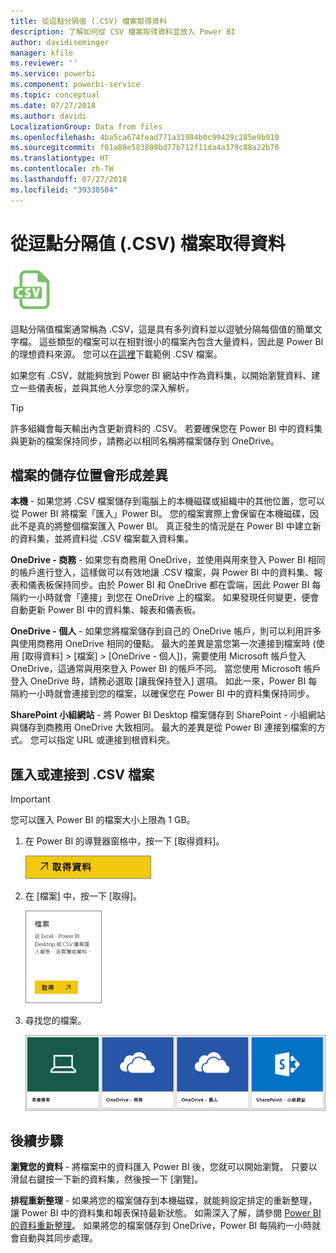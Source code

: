 ```yaml
---
title: 從逗點分隔值 (.CSV) 檔案取得資料
description: 了解如何從 CSV 檔案取得資料並放入 Power BI
author: davidiseminger
manager: kfile
ms.reviewer: ''
ms.service: powerbi
ms.component: powerbi-service
ms.topic: conceptual
ms.date: 07/27/2018
ms.author: davidi
LocalizationGroup: Data from files
ms.openlocfilehash: 4ba5ca674fead771a31984b0c99429c285e9b910
ms.sourcegitcommit: f01a88e583889bd77b712f11da4a379c88a22b76
ms.translationtype: HT
ms.contentlocale: zh-TW
ms.lasthandoff: 07/27/2018
ms.locfileid: "39330504"
---
```

# <a name="get-data-from-comma-separated-value-csv-files"></a>從逗點分隔值 (.CSV) 檔案取得資料
![](media/service-comma-separated-value-files/csv_icon.png)

逗點分隔值檔案通常稱為 .CSV，這是具有多列資料並以逗號分隔每個值的簡單文字檔。 這些類型的檔案可以在相對很小的檔案內包含大量資料，因此是 Power BI 的理想資料來源。 您可以在[這裡](http://go.microsoft.com/fwlink/?LinkID=619356)下載範例 .CSV 檔案。

如果您有 .CSV，就能夠放到 Power BI 網站中作為資料集，以開始瀏覽資料、建立一些儀表板，並與其他人分享您的深入解析。

>[!TIP]
>許多組織會每天輸出內含更新資料的 .CSV。 若要確保您在 Power BI 中的資料集與更新的檔案保持同步，請務必以相同名稱將檔案儲存到 OneDrive。

## <a name="where-your-file-is-saved-makes-a-difference"></a>檔案的儲存位置會形成差異
**本機** - 如果您將 .CSV 檔案儲存到電腦上的本機磁碟或組織中的其他位置，您可以從 Power BI 將檔案「匯入」Power BI。 您的檔案實際上會保留在本機磁碟，因此不是真的將整個檔案匯入 Power BI。 真正發生的情況是在 Power BI 中建立新的資料集，並將資料從 .CSV 檔案載入資料集。

**OneDrive - 商務** - 如果您有商務用 OneDrive，並使用與用來登入 Power BI 相同的帳戶進行登入，這樣做可以有效地讓 .CSV 檔案，與 Power BI 中的資料集、報表和儀表板保持同步。由於 Power BI 和 OneDrive 都在雲端，因此 Power BI 每隔約一小時就會「連接」到您在 OneDrive 上的檔案。 如果發現任何變更，便會自動更新 Power BI 中的資料集、報表和儀表板。

**OneDrive - 個人** - 如果您將檔案儲存到自己的 OneDrive 帳戶，則可以利用許多與使用商務用 OneDrive 相同的優點。 最大的差異是當您第一次連接到檔案時 (使用 [取得資料] > [檔案] > [OneDrive - 個人])，需要使用 Microsoft 帳戶登入 OneDrive，這通常與用來登入 Power BI 的帳戶不同。 當您使用 Microsoft 帳戶登入 OneDrive 時，請務必選取 [讓我保持登入] 選項。 如此一來，Power BI 每隔約一小時就會連接到您的檔案，以確保您在 Power BI 中的資料集保持同步。

**SharePoint 小組網站** - 將 Power BI Desktop 檔案儲存到 SharePoint - 小組網站與儲存到商務用 OneDrive 大致相同。 最大的差異是從 Power BI 連接到檔案的方式。 您可以指定 URL 或連接到根資料夾。

## <a name="import-or-connect-to-a-csv-file"></a>匯入或連接到 .CSV 檔案
>[!IMPORTANT]
>您可以匯入 Power BI 的檔案大小上限為 1 GB。

1. 在 Power BI 的導覽器窗格中，按一下 [取得資料]。
   
   ![](media/service-comma-separated-value-files/csv_get_data_button.png)
2. 在 [檔案] 中，按一下 [取得]。
   
   ![](media/service-comma-separated-value-files/csv_files_get.png)
3. 尋找您的檔案。
   
   ![](media/service-comma-separated-value-files/csv_find_your_file.png)

## <a name="next-steps"></a>後續步驟
**瀏覽您的資料** - 將檔案中的資料匯入 Power BI 後，您就可以開始瀏覽。 只要以滑鼠右鍵按一下新的資料集，然後按一下 [瀏覽]。

**排程重新整理** - 如果將您的檔案儲存到本機磁碟，就能夠設定排定的重新整理，讓 Power BI 中的資料集和報表保持最新狀態。 如需深入了解，請參閱 [Power BI 的資料重新整理](refresh-data.md)。 如果將您的檔案儲存到 OneDrive，Power BI 每隔約一小時就會自動與其同步處理。

